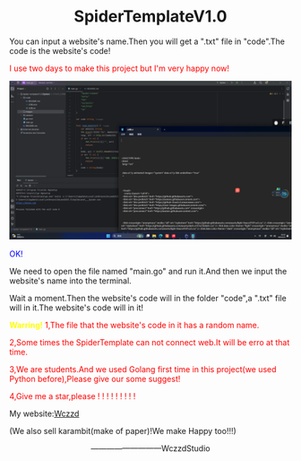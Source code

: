 <h1 style="text-align:center">SpiderTemplateV1.0</h1>
<p>You can input a website's name.Then you will get a ".txt" file in "code".The code is the website's code!</p>
<p style=color:red>I use two days to make this project but I'm very happy now!</p>
<img src="images/Spider.png"></img>
<p style=color:blue>OK!</p>
<p>We need to open the file named "main.go" and run it.And then we input the website's name into the terminal.</p>
<p>Wait a moment.Then the website's code will in the folder "code",a ".txt" file will in it.The website's code will in it!</p>
<p style=color:red>
<strong style=color:yellow>Warring!</strong>
1,The file that the website's code in it has a random name.
</p>
<p style=color:red>2,Some times the SpiderTemplate can not connect web.It will be erro at that time.</p>
<p style=color:red>3,We are students.And we used Golang first time in this project(we used Python before),Please give our some suggest!</p>
<p style=color:red>4,Give me a star,please ! ! ! ! ! ! ! ! !</p>
<p>My website:<a href="https://wczzd.github.io">Wczzd</a></p>
<p>(We also sell karambit(make of paper)!We make Happy too!!!)</p>
<p style="text-align:center">—————————WczzdStudio
